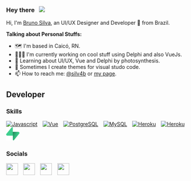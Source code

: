 ### Hey there   <img src="https://media.giphy.com/media/hvRJCLFzcasrR4ia7z/giphy.gif" width="25px">

Hi, I'm [Bruno Silva](https://brunosilva.des.br/), an UI/UX Designer and Developer 🚀 from Brazil.

**Talking about Personal Stuffs:**

- 🗺️ I'm based in Caicó, RN.
- 👨🏽‍💻 I'm currently working on cool stuff using Delphi and also VueJs.
- 🌱 Learning about UI/UX, Vue and Delphi by photosynthesis.
- 🎨 Sometimes I create themes for visual studo code.
- 📫 How to reach me: [@silv4b](https://www.instagram.com/silv4b) or [my page](https://brunosilva.herokuapp.com/).

Developer
---------

### Skills

<p align="left">
<a href="https://developer.mozilla.org/en-US/docs/Web/JavaScript" target="_blank" rel="noreferrer"><img src="https://raw.githubusercontent.com/danielcranney/readme-generator/main/public/icons/skills/javascript-colored.svg" width="36" height="36" alt="Javascript" /></a>⠀
<a href="https://vuejs.org/" target="_blank" rel="noreferrer"><img src="https://raw.githubusercontent.com/danielcranney/readme-generator/main/public/icons/skills/vuejs-colored.svg" width="36" height="36" alt="Vue" /></a>⠀
<a href="https://www.postgresql.org/" target="_blank" rel="noreferrer"><img src="https://raw.githubusercontent.com/danielcranney/readme-generator/main/public/icons/skills/postgresql-colored.svg" width="36" height="36" alt="PostgreSQL" /></a>⠀
<a href="https://www.mysql.com/" target="_blank" rel="noreferrer"><img src="https://raw.githubusercontent.com/danielcranney/readme-generator/main/public/icons/skills/mysql-colored.svg" width="36" height="36" alt="MySQL" /></a>⠀
<a href="https://www.heroku.com/" target="_blank" rel="noreferrer"><img src="https://raw.githubusercontent.com/danielcranney/readme-generator/main/public/icons/skills/heroku-colored.svg" width="36" height="36" alt="Heroku" /></a>⠀
<a href="https://quasar.dev/" target="_blank" rel="noreferrer"><img src="https://cdn.quasar.dev/logo-v2/svg/logo.svg" width="36" height="36" alt="Heroku" /></a>⠀
<a href="https://supabase.com/" target="_blank" rel="noreferrer"><img src="https://raw.githubusercontent.com/github/explore/f4ec5347a36e06540a69376753a7c37a8cb5a136/topics/supabase/supabase.png" width="36" height="36" alt="Supabase" /></a>
</p>

### Socials

<p align="left">
<a href="https://www.github.com/silv4b" target="_blank" rel="noreferrer"><img src="https://raw.githubusercontent.com/danielcranney/readme-generator/main/public/icons/socials/github.svg" width="32" height="32" /></a>⠀
<a href="http://www.instagram.com/silv4b" target="_blank" rel="noreferrer"><img src="https://raw.githubusercontent.com/danielcranney/readme-generator/main/public/icons/socials/instagram.svg" width="32" height="32" /></a>⠀
<a href="https://www.linkedin.com/in/silv4b" target="_blank" rel="noreferrer"><img src="https://raw.githubusercontent.com/danielcranney/readme-generator/main/public/icons/socials/linkedin.svg" width="32" height="32" /></a>⠀
<a href="https://www.dev.to/silv4b" target="_blank" rel="noreferrer"><img src="https://raw.githubusercontent.com/danielcranney/readme-generator/main/public/icons/socials/devdotto.svg" width="32" height="32" /></a>⠀
</p>
